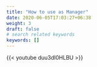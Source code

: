 ```yaml
---
title: "How to use as Manager"
date: 2020-06-05T17:03:27+06:38
weight: 3
draft: false
# search related keywords
keywords: []
---
```


{{< youtube duu3dI0HLBU >}}